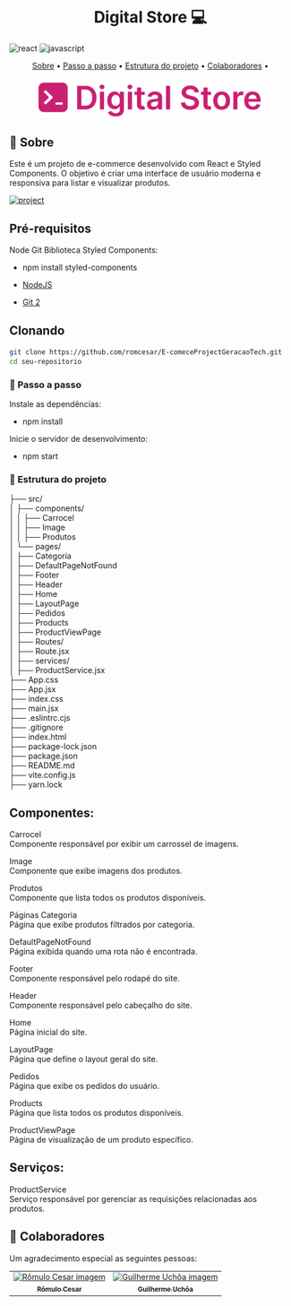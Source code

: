 [JAVASCRIPT__BADGE]: https://img.shields.io/badge/Javascript-000?style=for-the-badge&logo=javascript
[REACT__BADGE]: https://img.shields.io/badge/React-005CFE?style=for-the-badge&logo=react
[HTML5]: (https://img.shields.io/badge/html5-%23E34F26.svg?style=for-the-badge&logo=html5&logoColor=white)
[ForTheBadge uses-css]:(http://ForTheBadge.com/images/badges/uses-css.svg)]
[PROJECT__BADGE]: https://img.shields.io/badge/📱Visit_this_project-000?style=for-the-badge&logo=project
[PROJECT__URL]: https://github.com/romcesar/E-comeceProjectGeracaoTech.git

<h1 align="center" style="font-weight: bold;">Digital Store 💻</h1>

![react][REACT__BADGE]
![javascript][JAVASCRIPT__BADGE]

<p align="center">
 <a href="#about">Sobre</a> • 
 <a href="#started">Passo a passo</a> • 
  <a href="#started">Estrutura do projeto</a> • 
  <a href="#colab">Colaboradores</a> •
</p>


<p align="center">
    <img src="src/assets/logo-header.svg" alt="Image Example" width="400px">
</p>

<h2 id="started">📌 Sobre</h2>

Este é um projeto de e-commerce desenvolvido com React e Styled Components. O objetivo é criar uma interface de usuário moderna e responsiva para listar e visualizar produtos.

[![project][PROJECT__BADGE]][PROJECT__URL]

<h2>Pré-requisitos</h2>

Node
Git
Biblioteca Styled Components:

- npm install styled-components

- [NodeJS](https://github.com/)
- [Git 2](https://github.com)

<h2>Clonando</h2>

```bash
git clone https://github.com/romcesar/E-comeceProjectGeracaoTech.git
cd seu-repositorio
```

<h3 id="started">🚀 Passo a passo</h3>

Instale as dependências:
- npm install

Inicie o servidor de desenvolvimento:
- npm start

<h3 id="routes">📍 Estrutura do projeto</h3>

 <div class="directory-structure">
    ├── src/<br>
    │   ├── components/<br>
    │   │   ├── Carrocel<br>
    │   │   ├── Image<br>
    │   │   ├── Produtos<br>
    │   └── pages/<br>
    │       ├── Categoria<br>
    │       ├── DefaultPageNotFound<br>
    │       ├── Footer<br>
    │       ├── Header<br>
    │       ├── Home<br>
    │       ├── LayoutPage<br>
    │       ├── Pedidos<br>
    │       ├── Products<br>
    │       ├── ProductViewPage<br>
    │   ├── Routes/<br>
    │       ├── Route.jsx<br>
    │   ├── services/<br>
    │       ├── ProductService.jsx<br>
    ├── App.css<br>
    ├── App.jsx<br>
    ├── index.css<br>
    ├── main.jsx<br>
    ├── .eslintrc.cjs<br>
    ├── .gitignore<br>
    ├── index.html<br>
    ├── package-lock.json<br>
    ├── package.json<br>
    ├── README.md<br>
    ├── vite.config.js<br>
    ├── yarn.lock<br>
  </div>

## Componentes:

Carrocel<br>
Componente responsável por exibir um carrossel de imagens.

Image<br>
Componente que exibe imagens dos produtos.

Produtos<br>
Componente que lista todos os produtos disponíveis.

Páginas
Categoria<br>
Página que exibe produtos filtrados por categoria.

DefaultPageNotFound<br>
Página exibida quando uma rota não é encontrada.

Footer<br>
Componente responsável pelo rodapé do site.

Header<br>
Componente responsável pelo cabeçalho do site.

Home<br>
Página inicial do site.

LayoutPage<br>
Página que define o layout geral do site.

Pedidos<br>
Página que exibe os pedidos do usuário.

Products<br>
Página que lista todos os produtos disponíveis.

ProductViewPage<br>
Página de visualização de um produto específico.

## Serviços:

ProductService<br>
Serviço responsável por gerenciar as requisições relacionadas aos produtos.

<h2 id="colab">🤝 Colaboradores</h2>

Um agradecimento especial as seguintes pessoas:

<table>
  <tr>
    <td align="center">
      <a href="#">
        <img src=""public/ROMIM.jpg"" width="100px;" alt="Rômulo Cesar imagem"/><br>
        <sub>
          <b>Rômulo Cesar</b>
        </sub>
      </a>
    </td>
    <td align="center">
      <a href="#">
        <img src=""public/HANYEL.jpg"" width="100px;" alt="Guilherme Uchôa imagem"/><br>
        <sub>
          <b>Guilherme Uchôa</b>
        </sub>
      </a>
    </td>
  </tr>
</table>
